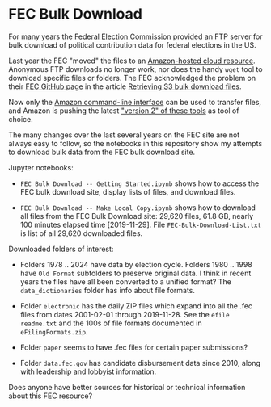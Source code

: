 # FEC Bulk Download

For many years the [Federal Election Commission](https://classic.fec.gov/finance/disclosure/ftpdet.shtml) provided an FTP server for bulk download of political contribution data for federal elections in the US.

Last year the FEC "moved" the files to an [Amazon-hosted cloud resource](https://cg-519a459a-0ea3-42c2-b7bc-fa1143481f74.s3-us-gov-west-1.amazonaws.com/bulk-downloads/index.html).  Anonymous FTP downloads no longer work, nor does the handy `wget` tool to download specific files or folders. The FEC acknowledged the problem on their [FEC GitHub page](https://github.com/fecgov/) in the article [Retrieving S3 bulk download files](https://github.com/fecgov/fec-cms/wiki/Retrieving-S3-bulk-download-files).

Now only the [Amazon command-line interface](https://docs.aws.amazon.com/cli/latest/userguide/cli-chap-install.html) can be used to transfer files, and Amazon is pushing the latest ["version 2" of these tools](https://docs.aws.amazon.com/cli/latest/userguide/install-cliv2.html) as tool of choice.

The many changes over the last several years on the FEC site are not always easy to follow, so the notebooks in this repository show my attempts to download bulk data from the FEC bulk download site.

Jupyter notebooks:

* `FEC Bulk Download -- Getting Started.ipynb` shows how to access the FEC bulk download site, display lists of files, and download files.

* `FEC Bulk Download -- Make Local Copy.ipynb` shows how to download all files from the FEC Bulk Download site:  29,620 files, 61.8 GB, nearly 100 minutes elapsed time [2019-11-29]. File `FEC-Bulk-Download-List.txt` is list of all 29,620 downloaded files.

Downloaded folders of interest:

* Folders 1978 .. 2024 have data by election cycle.  Folders 1980 .. 1998 have `Old Format` subfolders to preserve original data.  I think in recent years the files have all been converted to a unified format?  The `data_dictionaries` folder has info about file formats.

* Folder `electronic` has the daily ZIP files which expand into all the .fec files from dates 2001-02-01 through 2019-11-28.  See the `efile readme.txt` and the 100s of file formats documented in `eFilingFormats.zip`.

* Folder `paper` seems to have .fec files for certain paper submissions?

* Folder `data.fec.gov` has candidate disbursement data since 2010, along with leadership and lobbyist information.

Does anyone have better sources for historical or technical information about this FEC resource?
